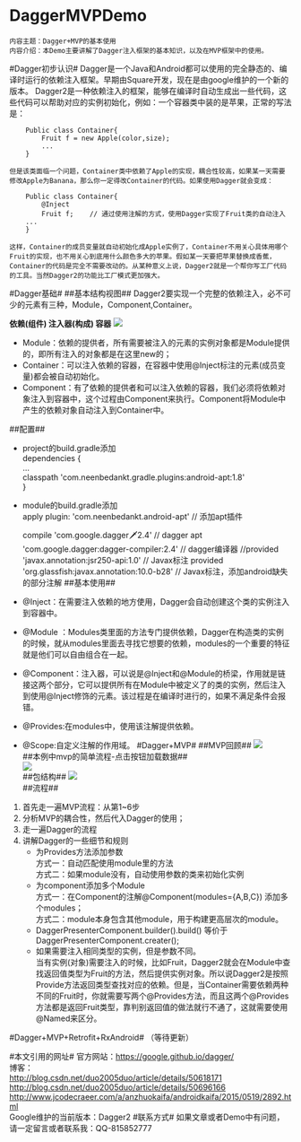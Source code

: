 # DaggerMVPDemo
	内容主题：Dagger+MVP的基本使用
	内容介绍：本Demo主要讲解了Dagger注入框架的基本知识，以及在MVP框架中的使用。
#Dagger初步认识#
	Dagger是一个Java和Android都可以使用的完全静态的、编译时运行的依赖注入框架。早期由Square开发，现在是由google维护的一个新的版本。
	Dagger2是一种依赖注入的框架，能够在编译时自动生成出一些代码，这些代码可以帮助对应的实例初始化，例如：一个容器类中装的是苹果，正常的写法是：

    	Public class Container{
    		Fruit f = new Apple(color,size);
    		...
    	}  

	但是该类面临一个问题，Container类中依赖了Apple的实现，耦合性较高，如果某一天需要修改Apple为Banana，那么你一定得改Container的代码。如果使用Dagger就会变成：  
  
    	Public class Container{
    		@Inject
    		Fruit f;	// 通过使用注解的方式，使用Dagger实现了Fruit类的自动注入
    	...
    	}  
	
	这样，Container的成员变量就自动初始化成Apple实例了，Container不用关心具体用哪个Fruit的实现，也不用关心到底用什么颜色多大的苹果。假如某一天要把苹果替换成香蕉，Container的代码是完全不需要改动的。从某种意义上说，Dagger2就是一个帮你写工厂代码的工具。当然Dagger2的功能比工厂模式更加强大。
#Dagger基础#
##基本结构视图##
Dagger2要实现一个完整的依赖注入，必不可少的元素有三种，Module，Component,Container。

**依赖(组件)		       注入器(构成)		     容器**
![](http://i.imgur.com/gVqm9MH.png)  

- Module：依赖的提供者，所有需要被注入的元素的实例对象都是Module提供的，即所有注入的对象都是在这里new的；
- Container：可以注入依赖的容器，在容器中使用@Inject标注的元素(成员变量)都会被自动初始化。
- Component：有了依赖的提供者和可以注入依赖的容器，我们必须将依赖对象注入到容器中，这个过程由Component来执行。Component将Module中产生的依赖对象自动注入到Container中。

##配置##
- project的build.gradle添加  
	dependencies {  
	   ...  
	   classpath 'com.neenbedankt.gradle.plugins:android-apt:1.8'  
	}
- module的build.gradle添加  
	apply plugin: 'com.neenbedankt.android-apt' // 添加apt插件
	
	compile 'com.google.dagger:dagger:2.4'		// dagger
	apt 'com.google.dagger:dagger-compiler:2.4'	// dagger编译器
	//provided 'javax.annotation:jsr250-api:1.0' // Javax标注
	provided 'org.glassfish:javax.annotation:10.0-b28'  // Javax标注，添加android缺失的部分注解
##基本使用##
- @Inject：在需要注入依赖的地方使用，Dagger会自动创建这个类的实例注入到容器中。
- @Module ：Modules类里面的方法专门提供依赖，Dagger在构造类的实例的时候，就从modules里面去寻找它想要的依赖，modules的一个重要的特征就是他们可以自由组合在一起。
- @Component：注入器，可以说是@Inject和@Module的桥梁，作用就是链接这两个部分，它可以提供所有在Module中被定义了的类的实例，然后注入到使用@Inject修饰的元素。该过程是在编译时进行的，如果不满足条件会报错。 
- @Provides:在modules中，使用该注解提供依赖。
- @Scope:自定义注解的作用域。
#Dagger+MVP#
##MVP回顾##
 ![](http://i.imgur.com/Wb19hIy.png)  
##本例中mvp的简单流程-点击按钮加载数据##  
 ![](http://i.imgur.com/Q36OFjs.png)  
##包结构##
![](http://i.imgur.com/cUWvtHY.png)  
##流程##
1.	首先走一遍MVP流程：从第1~6步
2.	分析MVP的耦合性，然后代入Dagger的使用；
3.	走一遍Dagger的流程
4.	讲解Dagger的一些细节和规则
	- 为Provides方法添加参数  
	方式一：自动匹配使用module里的方法  
	方式二：如果module没有，自动使用参数的类来初始化实例
	- 为component添加多个Module  
	方式一：在Component的注解@Component(modules={A,B,C}) 添加多个modules；  
	方式二：module本身包含其他module，用于构建更高层次的module。  
	- DaggerPresenterComponent.builder().build()
	等价于DaggerPresenterComponent.creater();
	- 如果需要注入相同类型的实例，但是参数不同。  
	当有实例(对象)需要注入的时候，比如Fruit，Dagger2就会在Module中查找返回值类型为Fruit的方法，然后提供实例对象。所以说Dagger2是按照Provide方法返回类型查找对应的依赖。但是，当Container需要依赖两种不同的Fruit时，你就需要写两个@Provides方法，而且这两个@Provides方法都是返回Fruit类型，靠判别返回值的做法就行不通了，这就需要使用@Named来区分。

#Dagger+MVP+Retrofit+RxAndroid#
	（等待更新）

#本文引用的网址#
	官方网站：https://google.github.io/dagger/  
	博客：  
	http://blog.csdn.net/duo2005duo/article/details/50618171
	http://blog.csdn.net/duo2005duo/article/details/50696166
	http://www.jcodecraeer.com/a/anzhuokaifa/androidkaifa/2015/0519/2892.html  
	Google维护的当前版本：Dagger2
#联系方式#
	如果文章或者Demo中有问题，请一定留言或者联系我：QQ-815852777